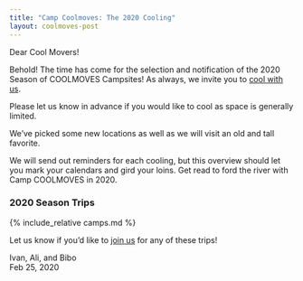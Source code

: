 ```yaml
---
title: "Camp Coolmoves: The 2020 Cooling"
layout: coolmoves-post
---
```


Dear Cool Movers!

Behold! The time has come for the selection and notification of the 2020 Season of COOLMOVES Campsites! As always, we invite you to [cool with us]({{site.coolmoves_list_url}}).

Please let us know in advance if you would like to cool as space is generally limited.

We’ve picked some new locations as well as we will visit an old and tall favorite.

We will send out reminders for each cooling, but this overview should let you mark your calendars and gird your loins. Get read to ford the river with Camp COOLMOVES in 2020.

### 2020 Season Trips
{% include_relative camps.md %}

Let us know if you’d like to [join us]({{site.coolmoves_list_url}}) for any of these trips!

Ivan, Ali, and Bibo  
Feb 25, 2020